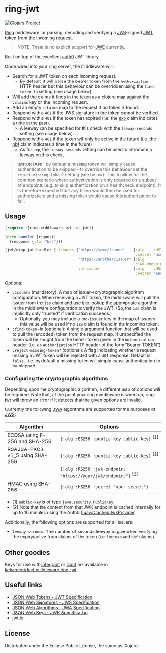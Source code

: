 # ring-jwt
[![Clojars Project](https://clojars.org/net.clojars.kelveden/ring-jwt/latest-version.svg)](https://clojars.org/net.clojars.kelveden/ring-jwt)

[Ring](https://github.com/ring-clojure/ring) middleware for parsing, decoding and verifying
a [JWS](https://tools.ietf.org/html/rfc7515)-signed [JWT](https://tools.ietf.org/html/rfc7519) token from the incoming request.

> NOTE: There is no explicit support for [JWE](https://tools.ietf.org/html/rfc7516) currently.

Built on top of the excellent [auth0](https://github.com/auth0/java-jwt) JWT library.

Once wired into your ring server, the middleware will:

* Search for a JWT token on each incoming request.
  - By default, it will parse the bearer token from the `Authorization` HTTP header but this behaviour can be overridden using the `find-token-fn` setting (see usage below).
* Will add the claims it finds in the token as a clojure map against the `:claims` key on the incoming request.
* Add an empty `:claims` map to the request if no token is found.
* Respond with a `401` if the JWS signature in the token cannot be verified.
* Respond with a `401` if the token has expired (i.e. the [exp](https://tools.ietf.org/html/rfc7519#page-9) claim indicates a time
in the past).
  - A leeway can be specified for this check with the `leeway-seconds` setting (see usage below).
* Respond with a `401` if the token will only be active in the future (i.e. the [nbf](https://tools.ietf.org/html/rfc7519#page-10) claim indicates
a time in the future)
  - As for `exp`, the `leeway-seconds` setting can be used to introduce a leeway on this check.

> **IMPORTANT**: by default a missing token will simply cause authentication to be skipped - to override this behaviour set the `reject-missing-token?` setting (see below).
> This to allow for the common scenario where authentication is only required on a subset of endpoints (e.g. to skip authentication on a healthcheck endpoint). It is
> therefore expected that any token would then be used for authorization: and a missing token would cause this authorization to fail.

## Usage
```clj
(require '[ring.middleware.jwt :as jwt])

(defn handler [request]
  (response {:foo "bar"}))

(jwt/wrap-jwt handler {:issuers {"https://some/issuer"    {:alg    :HS256
                                                           :secret "asecret"}
                                 "https://another/issuer" {:alg          :RS256
                                                           :jwk-endpoint "https://some/jwks/endpoint"}
                                 :no-issuer               {:alg    :HS256
                                                           :secret "anothersecret"}}})
```

Options:

* `:issuers` (mandatory): A map of issuer->cryptographic algorithm configuration. When receiving a JWT token, the middleware
will pull the issuer from the `iss` claim and use it to lookup the appropriate algorithm in the middleware configuration to verify
the JWT. (So, the `iss` claim is implicitly only "trusted" if verification succeeds.)
  - Optionally, you may include a `:no-issuer` key in the map of issuers - this value will be used if no `iss` claim is found
  in the incoming token.
* `:find-token-fn` (optional): A single-argument function that will be used to pull the (encoded) token from the request map. If unspecified
the token will be sought from the bearer token given in the `Authorization` header (i.e. an `Authorization` HTTP header of the form "Bearer TOKEN")
* `:reject-missing-token?` (optional): A flag indicating whether a request missing a JWT token will be rejected with a `401` response. Default is `false` -
i.e. by default a missing token will simply cause authentication to be skipped.

### Configuring the cryptographic algorithms
Depending upon the cryptographic algorithm, a different map of options will be required. Note that, at the point your
ring middleware is wired up, ring-jwt will throw an error if it detects that the given options are invalid. 

Currently the following [JWA](https://tools.ietf.org/html/rfc7518#page-6) algorithms are
supported for the purposes of [JWS](https://tools.ietf.org/html/rfc7515):

| Algorithm                      | Options                                       |
| ------------------------------ | --------------------------------------------- |
| ECDSA using P-256 and SHA-256  | `{:alg :ES256 :public-key public-key}` <sup>[1]</sup> |
| RSASSA-PKCS-v1_5 using SHA-256 | `{:alg :RS256 :public-key public-key}` <sup>[1]</sup> |
|                                | `{:alg :RS256 :jwk-endpoint "https://your/jwk/endpoint"}` <sup>[2]</sup>| 
| HMAC using SHA-256             | `{:alg :HS256 :secret "your-secret"}`     |

* [1] `public-key` is of type `java.security.PublicKey`.
* [2] Note that the content from that JWK endpoint is cached internally for up to 10 minutes using the Auth0 [GuavaCachedJwkProvider](https://github.com/auth0/jwks-rsa-java/blob/master/src/main/java/com/auth0/jwk/GuavaCachedJwkProvider.java).

Additionally, the following options are supported for all issuers:

* `leeway-seconds`: The number of seconds leeway to give when verifying the expiry/active from claims
of the token (i.e. the `exp` and `nbf` claims).

## Other goodies

Keys for use with [Integrant](https://github.com/weavejester/integrant) or [Duct](https://github.com/duct-framework/duct) are available in [kelveden/duct.middleware.ring-jwt](https://github.com/kelveden/duct.middleware.ring-jwt).

## Useful links

* [JSON Web Tokens - JWT Specification](https://tools.ietf.org/html/rfc7519)
* [JSON Web Signatures - JWS Specification](https://tools.ietf.org/html/rfc7515)
* [JSON Web Algorithms - JWA Specification](https://tools.ietf.org/html/rfc7518)
* [JSON Web Keys - JWK Specification](https://tools.ietf.org/html/rfc7517)
* [jwt.io](https://jwt.io/)

## License
Distributed under the Eclipse Public License, the same as Clojure.
